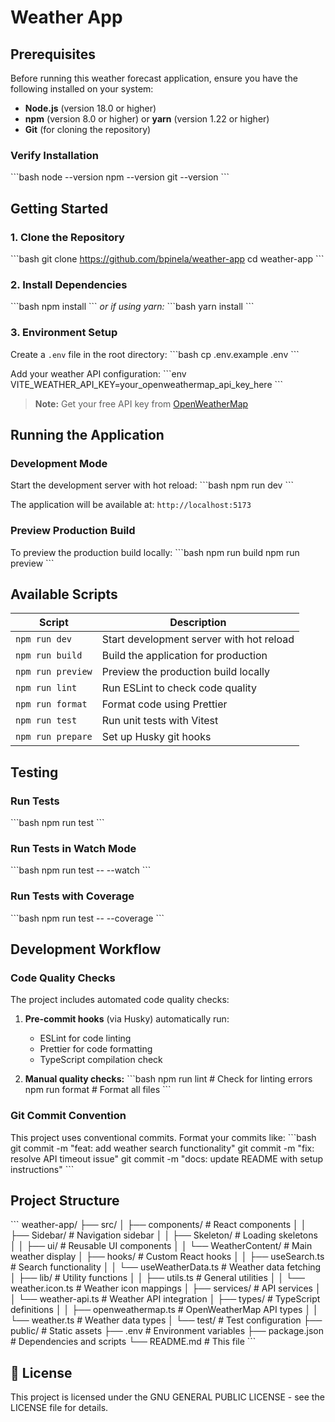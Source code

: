 # Weather App

## Prerequisites

Before running this weather forecast application, ensure you have the following installed on your system:

- **Node.js** (version 18.0 or higher)
- **npm** (version 8.0 or higher) or **yarn** (version 1.22 or higher)
- **Git** (for cloning the repository)

### Verify Installation

\`\`\`bash
node --version
npm --version
git --version
\`\`\`

## Getting Started

### 1. Clone the Repository

\`\`\`bash
git clone https://github.com/bpinela/weather-app
cd weather-app
\`\`\`

### 2. Install Dependencies

\`\`\`bash
npm install
\`\`\`
_or if using yarn:_
\`\`\`bash
yarn install
\`\`\`

### 3. Environment Setup

Create a `.env` file in the root directory:
\`\`\`bash
cp .env.example .env
\`\`\`

Add your weather API configuration:
\`\`\`env
VITE_WEATHER_API_KEY=your_openweathermap_api_key_here
\`\`\`

> **Note:** Get your free API key from [OpenWeatherMap](https://openweathermap.org/api)

## Running the Application

### Development Mode

Start the development server with hot reload:
\`\`\`bash
npm run dev
\`\`\`

The application will be available at: `http://localhost:5173`

### Preview Production Build

To preview the production build locally:
\`\`\`bash
npm run build
npm run preview
\`\`\`

## Available Scripts

| Script            | Description                              |
| ----------------- | ---------------------------------------- |
| `npm run dev`     | Start development server with hot reload |
| `npm run build`   | Build the application for production     |
| `npm run preview` | Preview the production build locally     |
| `npm run lint`    | Run ESLint to check code quality         |
| `npm run format`  | Format code using Prettier               |
| `npm run test`    | Run unit tests with Vitest               |
| `npm run prepare` | Set up Husky git hooks                   |

## Testing

### Run Tests

\`\`\`bash
npm run test
\`\`\`

### Run Tests in Watch Mode

\`\`\`bash
npm run test -- --watch
\`\`\`

### Run Tests with Coverage

\`\`\`bash
npm run test -- --coverage
\`\`\`

## Development Workflow

### Code Quality Checks

The project includes automated code quality checks:

1. **Pre-commit hooks** (via Husky) automatically run:
   - ESLint for code linting
   - Prettier for code formatting
   - TypeScript compilation check

2. **Manual quality checks:**
   \`\`\`bash
   npm run lint # Check for linting errors
   npm run format # Format all files
   \`\`\`

### Git Commit Convention

This project uses conventional commits. Format your commits like:
\`\`\`bash
git commit -m "feat: add weather search functionality"
git commit -m "fix: resolve API timeout issue"
git commit -m "docs: update README with setup instructions"
\`\`\`

## Project Structure

\`\`\`
weather-app/
├── src/
│ ├── components/ # React components
│ │ ├── Sidebar/ # Navigation sidebar
│ │ ├── Skeleton/ # Loading skeletons
│ │ ├── ui/ # Reusable UI components
│ │ └── WeatherContent/ # Main weather display
│ ├── hooks/ # Custom React hooks
│ │ ├── useSearch.ts # Search functionality
│ │ └── useWeatherData.ts # Weather data fetching
│ ├── lib/ # Utility functions
│ │ ├── utils.ts # General utilities
│ │ └── weather.icon.ts # Weather icon mappings
│ ├── services/ # API services
│ │ └── weather-api.ts # Weather API integration
│ ├── types/ # TypeScript definitions
│ │ ├── openweathermap.ts # OpenWeatherMap API types
│ │ └── weather.ts # Weather data types
│ └── test/ # Test configuration
├── public/ # Static assets
├── .env # Environment variables
├── package.json # Dependencies and scripts
└── README.md # This file
\`\`\`

## 📄 License

This project is licensed under the GNU GENERAL PUBLIC LICENSE - see the LICENSE file for details.
